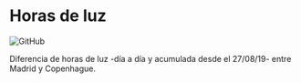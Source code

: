 # Horas de luz
![GitHub](https://img.shields.io/github/license/juanalonso/horasdeluz?style=flat-square)

Diferencia de horas de luz -día a día y acumulada desde el 27/08/19- entre Madrid y Copenhague.
